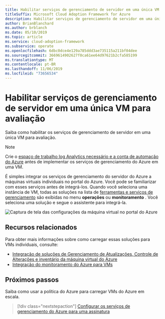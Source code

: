 ```yaml
---
title: Habilitar serviços de gerenciamento de servidor em uma única VM para avaliação
titleSuffix: Microsoft Cloud Adoption Framework for Azure
description: Habilitar serviços de gerenciamento de servidor em uma única VM para avaliação
author: BrianBlanchard
ms.author: brblanch
ms.date: 05/10/2019
ms.topic: article
ms.service: cloud-adoption-framework
ms.subservice: operate
ms.openlocfilehash: 6dbc0dce4e129a785ddd3ae735115a211bf04dee
ms.sourcegitcommit: 3669614902627f0ca61ee64d97621b2cfa585199
ms.translationtype: MT
ms.contentlocale: pt-BR
ms.lasthandoff: 11/06/2019
ms.locfileid: "73656534"
---
```

# <a name="enable-server-management-services-on-a-single-vm-for-evaluation"></a>Habilitar serviços de gerenciamento de servidor em uma única VM para avaliação

Saiba como habilitar os serviços de gerenciamento de servidor em uma única VM para avaliação.

> [!NOTE]
> Crie o [espaço de trabalho log Analytics necessário e a conta de automação do Azure](./prerequisites.md#create-a-workspace-and-automation-account) antes de implementar os serviços de gerenciamento do Azure em uma VM.

É simples integrar os serviços de gerenciamento do servidor do Azure a máquinas virtuais individuais no portal do Azure. Você pode se familiarizar com esses serviços antes de integrá-los. Quando você seleciona uma instância de VM, todas as soluções na lista de [ferramentas e serviços de gerenciamento](./tools-services.md) são exibidas no menu **operações** ou **monitoramento** . Você seleciona uma solução e segue o assistente para integrá-la.

![Captura de tela das configurações da máquina virtual no portal do Azure](./media/onboarding-single-vm.png)

## <a name="related-resources"></a>Recursos relacionados

Para obter mais informações sobre como carregar essas soluções para VMs individuais, consulte:

- [Integração de soluções de Gerenciamento de Atualizações, Controle de Alterações e inventário da máquina virtual do Azure](https://docs.microsoft.com/azure/automation/automation-onboard-solutions-from-vm)
- [Integração do monitoramento do Azure para VMs](https://docs.microsoft.com/azure/azure-monitor/insights/vminsights-enable-single-vm)

## <a name="next-steps"></a>Próximos passos

Saiba como usar a política do Azure para carregar VMs do Azure em escala.

> [!div class="nextstepaction"]
> [Configurar os serviços de gerenciamento do Azure para uma assinatura](./onboard-at-scale.md)
